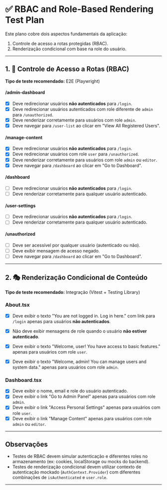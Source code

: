 # ✅ RBAC and Role-Based Rendering Test Plan

Este plano cobre dois aspectos fundamentais da aplicação:
1. Controle de acesso a rotas protegidas (RBAC).
2. Renderização condicional com base na role do usuário.

---

## 1. 🔐 Controle de Acesso a Rotas (RBAC)
**Tipo de teste recomendado:** E2E (Playwright)

#### /admin-dashboard
- [x] Deve redirecionar usuários **não autenticados** para `/login`.
- [x] Deve redirecionar usuários autenticados com role diferente de `admin` para `/unauthorized`.
- [x] Deve renderizar corretamente para usuários com role `admin`.
- [x] Deve navegar para `/user-list` ao clicar em "View All Registered Users".

#### /manage-content
- [x] Deve redirecionar usuários **não autenticados** para `/login`.
- [x] Deve redirecionar usuários com role `user` para `/unauthorized`.
- [x] Deve renderizar corretamente para usuários com role `admin` ou `editor`.
- [x] Deve navegar para `/dashboard` ao clicar em "Go to Dashboard".

#### /dashboard
- [ ] Deve redirecionar usuários **não autenticados** para `/login`.
- [ ] Deve renderizar corretamente para qualquer usuário autenticado.

#### /user-settings
- [ ] Deve redirecionar usuários **não autenticados** para `/login`.
- [ ] Deve renderizar corretamente para qualquer usuário autenticado.

#### /unauthorized
- [ ] Deve ser acessível por qualquer usuário (autenticado ou não).
- [ ] Deve exibir mensagem de acesso negado.
- [ ] Deve navegar para `/dashboard` ao clicar em "Go to Dashboard".

---

## 2. 🎭 Renderização Condicional de Conteúdo
**Tipo de teste recomendado:** Integração (Vitest + Testing Library)

### About.tsx

- [x] Deve exibir o texto "You are not logged in. Log in here." com link para `/login` apenas para usuários **não autenticados**.
- [x] Não deve exibir mensagens de role quando o usuário **não estiver autenticado**.
- [x] Deve exibir o texto "Welcome, user! You have access to basic features." apenas para usuários com role `user`.
- [x] Deve exibir o texto "Welcome, admin! You can manage users and system data." apenas para usuários com role `admin`.


### Dashboard.tsx

- [x] Deve exibir o nome, email e role do usuário autenticado.
- [x] Deve exibir o link "Go to Admin Panel" apenas para usuários com role `admin`.
- [x] Deve exibir o link "Access Personal Settings" apenas para usuários com role `user`.
- [x] Deve exibir o link "Manage Content" apenas para usuários com role `admin` ou `editor`.

---

## Observações

- Testes de RBAC devem simular autenticação e diferentes roles no armazenamento (ex: cookies, localStorage ou mocks do backend).
- Testes de renderização condicional devem utilizar contexto de autenticação mockado (`AuthContext.Provider`) com diferentes combinações de `isAuthenticated` e `user.role`.

---
